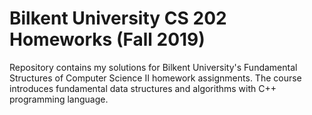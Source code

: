 # Bilkent University CS 202 Homeworks (Fall 2019)
Repository contains my solutions for Bilkent University's Fundamental Structures of Computer Science II homework assignments. The course introduces fundamental data structures and algorithms with C++ programming language.
